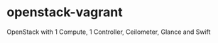 openstack-vagrant
=================

OpenStack with 1 Compute, 1 Controller, Ceilometer, Glance and Swift
